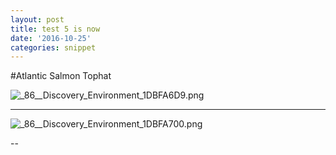 ```yaml
---
layout: post
title: test 5 is now
date: '2016-10-25'
categories: snippet
---
```


#Atlantic Salmon Tophat

<img src="http://eagle.fish.washington.edu/cnidarian/skitch/_86__Discovery_Environment_1DBFA6D9.png" alt="_86__Discovery_Environment_1DBFA6D9.png"/>

---
<img src="http://eagle.fish.washington.edu/cnidarian/skitch/_86__Discovery_Environment_1DBFA700.png" alt="_86__Discovery_Environment_1DBFA700.png"/>

-- 

